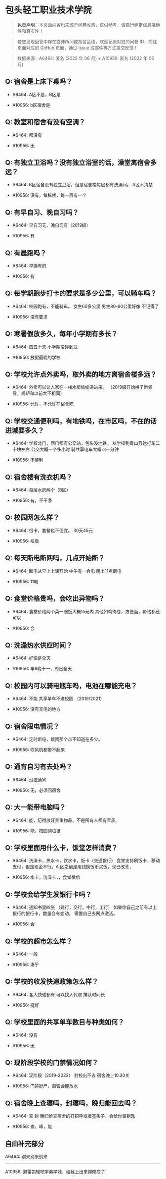# 包头轻工职业技术学院

> [免责声明](https://colleges.chat/#_3)：本页面内容均来源于问卷收集，仅供参考，请自行确定信息准确性和真实性！

> 若您发现回答中存在答非所问或胡言乱语，欢迎记录对应的问卷 ID，前往页面对应的 GitHub 页面，通过 issue 或邮件等方式提交反馈！

> 数据来源：A6464: 匿名 (2022 年 06 月) + A10956: 匿名 (2022 年 06 月)

## Q: 宿舍是上床下桌吗？

- A6464: A区不是，B区是

- A10956: b区宿舍是

## Q: 教室和宿舍有没有空调？

- A6464: 都没有

- A10956: 无

## Q: 有独立卫浴吗？没有独立浴室的话，澡堂离宿舍多远？

- A6464: B区宿舍没有独立卫浴，但是宿舍楼每层都有洗澡间。
A区不清楚

- A10956: 没有，每栋楼，每一层有一个

## Q: 有早自习、晚自习吗？

- A6464: 早自习无，晚自习有（2019级）

- A10956: 有

## Q: 有晨跑吗？

- A6464: 早操有的

- A10956: 有

## Q: 每学期跑步打卡的要求是多少公里，可以骑车吗？

- A6464: 校园跑有，不能骑车。
女生60多公里
男生80-90公里好像
不记得了

- A10956: 没有要求

## Q: 寒暑假放多久，每年小学期有多长？

- A6464: 四五十天
小学期没碰到过

- A10956: 放假最晚的学校

## Q: 学校允许点外卖吗，取外卖的地方离宿舍楼多远？

- A6464: 外卖可以让人家在一楼水房偷偷递进来。
（2019级开始换了新领导，规矩和以前大不相同）

- A10956: 允许，不允许在宿舍吃

## Q: 学校交通便利吗，有地铁吗，在市区吗，不在的话进城要多久？

- A6464: 学校北门，西门都有公交站。包头没地铁。
从学校到青山万达打车二十块左右
公交大概一个多小时
骑共享电车大概四十分钟

- A10956: 不便利

## Q: 宿舍楼有洗衣机吗？

- A6464: 每层水房两个（B区）

- A10956: 有，不干净

## Q: 校园网怎么样？

- A6464: 很卡，套餐也不便宜。
30天45元

- A10956: 垃圾

## Q: 每天断电断网吗，几点开始断？

- A6464: 断电从早上上课开始
中午有一会电
晚上11点断电

- A10956: 11电

## Q: 食堂价格贵吗，会吃出异物吗？

- A6464: 食堂价格两个菜一碗饭大概15元内
其他如鸡肉卷，方便面，价格都还可以

- A10956: 会

## Q: 洗澡热水供应时间？

- A6464: 好像是全天

- A10956: 早6晚十一，周日全天

## Q: 校园内可以骑电瓶车吗，电池在哪能充电？

- A6464: 不能
共享单车不进校园
（2019/2021）

- A10956: 没有充电的地方

## Q: 宿舍限电情况？

- A6464: 定时断电，跳闸那个点不知道在多少。

- A10956: 吹风机都带不起来

## Q: 通宵自习有去处吗？

- A6464: 没法通宵

- A10956: 无，必须回宿舍

## Q: 大一能带电脑吗？

- A6464: 能，记得放好贵重物品。不是所有人都有素质。

- A10956: 能，校园网垃圾

## Q: 学校里面用什么卡，饭堂怎样消费？

- A6464: 洗澡卡，热水卡，饮水卡，饭卡（交通银行）
食堂支持刷饭卡，移动支付，但是现金不行。A.区之前是用钱换饭币买饭，现已改革，

- A10956: 水卡，洗澡卡，，食堂微信

## Q: 学校会给学生发银行卡吗？

- A6464: 通知书里四张
（建行，交行，中行，工行）
如果你自己之前有以上银行的银行卡，数量会有变动。
需要自己去网点激活。

- A10956: 会

## Q: 学校的超市怎么样？

- A6464: 一般

- A10956: 凑乎

## Q: 学校的收发快递政策怎么样？

- A6464: 各大快递都有
可以找人代取
排队时间长

- A10956: 挺好

## Q: 学校里面的共享单车数目与种类如何？

- A6464: 没有

- A10956: 无

## Q: 现阶段学校的门禁情况如何？

- A6464: 现阶段（2019-2022）
封校出不去
宿舍晚上10.30关

- A10956: 门禁挺严，自管会能放水

## Q: 宿舍晚上查寝吗，封寝吗，晚归能回去吗？

- A6464: 查
封
晚归给查宿舍的打招呼或者签条子，会给你留钥匙

- A10956: 查，峰，能

## 自由补充部分

A6464: 别来别来别来

***

A10956: 避雷包轻吧学弟学妹，给我上出来抑郁症了